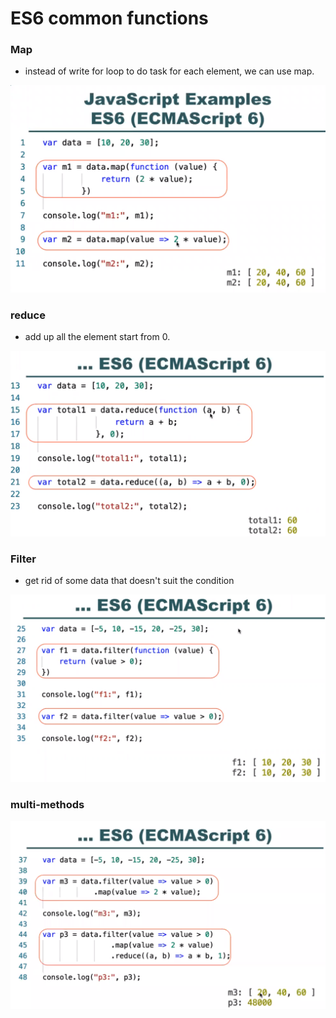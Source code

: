# ES6 common functions

### Map

* instead of write for loop to do task for each element, we can use map.

![](.gitbook/assets/image%20%2810%29.png)

### reduce

* add up all the element start from 0.

![](.gitbook/assets/image%20%289%29.png)

### Filter

* get rid of some data that doesn't suit the condition 

![](.gitbook/assets/image%20%288%29.png)

### multi-methods

![](.gitbook/assets/image%20%287%29.png)

